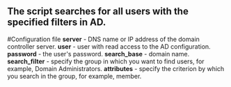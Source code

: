 ## The script searches for all users with the specified filters in AD. 

#Configuration file
	**server** - DNS name or IP address of the domain controller server. 
	**user** - user with read access to the AD configuration. 
	**password** - the user's password. 
	**search_base** - domain name. 
	**search_filter** - specify the group in which you want to find users, for example, Domain Administrators. 
	**attributes** - specify the criterion by which you search in the group, for example, member.